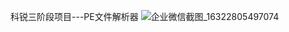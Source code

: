 科锐三阶段项目---PE文件解析器
![企业微信截图_16322805497074](https://user-images.githubusercontent.com/48267341/134278130-06e6738a-1e12-47e1-908f-51070b64b9cd.png)
